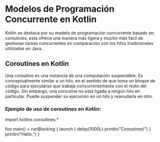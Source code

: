 # Modelos de Programación Concurrente en Kotlin
Kotlin se destaca por su modelo de programación concurrente basado en coroutines, esta ofrece una manera más ligera y mucho más fácil de gestionar tareas concurrentes en comparación con los hilos tradicionales utilizados en Java.

## Coroutines en Kotlin
Una coroutine es una instancia de una computación suspendible. Es conceptualmente similar a un hilo, en el sentido de que toma un bloque de código para ejecutarse que trabaja concurrentemente con el resto del código. Sin embargo, una coroutine no está ligada a ningún hilo en particular. Puede suspender su ejecución en un hilo y reanudarla en otro.

### Ejemplo de uso de coroutines en Kotlin:
import kotlinx.coroutines.*

fun main() = runBlocking {
    launch {
        delay(1000L)
        println("Coroutines!")
    }
    println("Hello,")
}